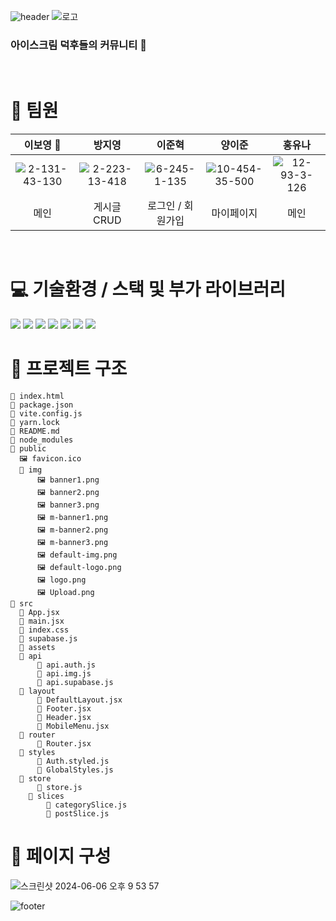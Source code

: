![header](https://capsule-render.vercel.app/api?type=wave&color=D5E0FC)
![로고](https://github.com/osoon9295/cream/assets/119604616/d9fff011-c455-41ff-a0eb-1b68ea0eb1c4)

### 아이스크림 덕후들의 커뮤니티 🍦
<br/>

# 👥 팀원
이보영 👑|방지영|이준혁|양이준|홍유나|
|:---:|:---:|:---:|:---:|:---:|
|![2-131-43-130](https://github.com/osoon9295/cream/assets/119604616/23713ba6-c60d-41c3-892e-dbfd16e8d145)|![2-223-13-418](https://github.com/osoon9295/cream/assets/119604616/bde80794-97ff-4ee7-a2c7-6921901a01f3)|![6-245-1-135](https://github.com/osoon9295/cream/assets/119604616/5d78af98-841e-4ea6-aa08-979de8b43d2b)|![10-454-35-500](https://github.com/osoon9295/cream/assets/119604616/8748463c-9a13-4708-89d2-a66210a26016)|![12-93-3-126](https://github.com/osoon9295/cream/assets/119604616/cc394ee5-862e-440e-97d7-9d4cca9ca0dc)|
|메인|게시글 CRUD|로그인 / 회원가입|마이페이지|메인|


<br>



# 💻 기술환경 / 스택 및 부가 라이브러리
<img src="https://img.shields.io/badge/VITE-646CFF?style=for-the-badge&logo=vite&logoColor=white">
<img src="https://img.shields.io/badge/React-61DAFB?style=for-the-badge&logo=react&logoColor=white">
<img src="https://img.shields.io/badge/REACT_ROUTER-CA4245?style=for-the-badge&logo=reactrouter&logoColor=white">
<img src="https://img.shields.io/badge/STYLED-COMPONENTS-DB7093?style=for-the-badge&logo=styledcomponents&logoColor=white">
<img src="https://img.shields.io/badge/REDUX-764ABC?style=for-the-badge&logo=redux&logoColor=white">
<img src="https://img.shields.io/badge/SUPABASE-3FCF8E?style=for-the-badge&logo=supabase&logoColor=white">
<img src="https://img.shields.io/badge/VERCEL-000000?style=for-the-badge&logo=vercel&logoColor=white">


# 🔗 프로젝트 구조
```
📄 index.html
📄 package.json
📄 vite.config.js
📄 yarn.lock
📄 README.md
📁 node_modules
📁 public
  🖼 favicon.ico
  📁 img
      🖼 banner1.png
      🖼 banner2.png
      🖼 banner3.png
      🖼 m-banner1.png
      🖼 m-banner2.png
      🖼 m-banner3.png
      🖼 default-img.png
      🖼 default-logo.png
      🖼 logo.png
      🖼 Upload.png
📁 src
  📄 App.jsx
  📄 main.jsx
  📄 index.css
  📄 supabase.js
  📁 assets
  📁 api
      📄 api.auth.js
      📄 api.img.js
      📄 api.supabase.js
  📁 layout
      📄 DefaultLayout.jsx
      📄 Footer.jsx
      📄 Header.jsx
      📄 MobileMenu.jsx
  📁 router
      📄 Router.jsx
  📁 styles
      📄 Auth.styled.js
      📄 GlobalStyles.js
  📁 store
      📄 store.js
    📁 slices
        📄 categorySlice.js
        📄 postSlice.js
```

# 📂 페이지 구성
![스크린샷 2024-06-06 오후 9 53 57](https://github.com/osoon9295/cream/assets/119604616/ffe69cd9-91df-4279-8aec-332c05235713)

![footer](https://capsule-render.vercel.app/api?section=footer&type=wave&color=D5E0FC)

